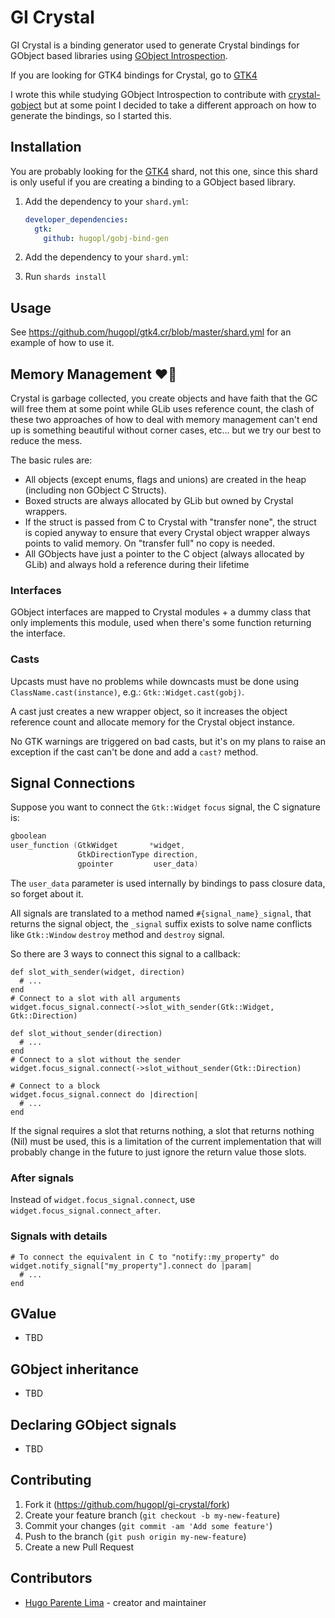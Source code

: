 # GI Crystal

GI Crystal is a binding generator used to generate Crystal bindings for GObject based libraries using
[GObject Introspection](https://gi.readthedocs.io/en/latest/).

If you are looking for GTK4 bindings for Crystal, go to [GTK4](https://github.com/hugopl/gtk4.cr)

I wrote this while studying GObject Introspection to contribute with [crystal-gobject](https://github.com/jhass/crystal-gobject)
but at some point I decided to take a different approach on how to generate the bindings, so I started this.

## Installation

You are probably looking for the [GTK4](https://github.com/hugopl/gtk4.cr) shard, not this one, since this shard is only
useful if you are creating a binding to a GObject based library.

1. Add the dependency to your `shard.yml`:

   ```yaml
   developer_dependencies:
     gtk:
       github: hugopl/gobj-bind-gen
   ```

2. Add the dependency to your `shard.yml`:
2. Run `shards install`

## Usage

See https://github.com/hugopl/gtk4.cr/blob/master/shard.yml for an example of how to use it.

## Memory Management ❤️‍🔥️

Crystal is garbage collected, you create objects and have faith that the GC will free them at some point while GLib uses
reference count, the clash of these two approaches of how to deal with memory management can't end up is something beautiful
without corner cases, etc... but we try our best to reduce the mess.

The basic rules are:

- All objects (except enums, flags and unions) are created in the heap (including non GObject C Structs).
- Boxed structs are always allocated by GLib but owned by Crystal wrappers.
- If the struct is passed from C to Crystal with "transfer none", the struct is copied anyway to ensure that every Crystal object
  wrapper always points to valid memory. On "transfer full" no copy is needed.
- All GObjects have just a pointer to the C object (always allocated by GLib) and always hold a reference during their lifetime

### Interfaces

GObject interfaces are mapped to Crystal modules + a dummy class that only implements this module, used when there's some
function returning the interface.

### Casts

Upcasts must have no problems while downcasts must be done using `ClassName.cast(instance)`, e.g.: `Gtk::Widget.cast(gobj)`.

A cast just creates a new wrapper object, so it increases the object reference count and allocate memory for the Crystal object instance.

No GTK warnings are triggered on bad casts, but it's on my plans to raise an exception if the cast can't be done and add a `cast?` method.

## Signal Connections

Suppose you want to connect the `Gtk::Widget` `focus` signal, the C signature is:

```C
gboolean
user_function (GtkWidget       *widget,
               GtkDirectionType direction,
               gpointer         user_data)
```

The `user_data` parameter is used internally by bindings to pass closure data, so forget about it.

All signals are translated to a method named `#{signal_name}_signal`, that returns the signal object, the `_signal` suffix
exists to solve name conflicts like `Gtk::Window` `destroy` method and `destroy` signal.

So there are 3 ways to connect this signal to a callback:

```Crystal
def slot_with_sender(widget, direction)
  # ...
end
# Connect to a slot with all arguments
widget.focus_signal.connect(->slot_with_sender(Gtk::Widget, Gtk::Direction)

def slot_without_sender(direction)
  # ...
end
# Connect to a slot without the sender
widget.focus_signal.connect(->slot_without_sender(Gtk::Direction)

# Connect to a block
widget.focus_signal.connect do |direction|
  # ...
end
```

If the signal requires a slot that returns nothing, a slot that returns nothing (Nil) must be used, this is a limitation of the current
implementation that will probably change in the future to just ignore the return value those slots.

### After signals

Instead of `widget.focus_signal.connect`, use `widget.focus_signal.connect_after`.

### Signals with details

```
# To connect the equivalent in C to "notify::my_property" do
widget.notify_signal["my_property"].connect do |param|
  # ...
end
```

## GValue

- TBD

## GObject inheritance

- TBD

## Declaring GObject signals

- TBD

## Contributing

1. Fork it (<https://github.com/hugopl/gi-crystal/fork>)
2. Create your feature branch (`git checkout -b my-new-feature`)
3. Commit your changes (`git commit -am 'Add some feature'`)
4. Push to the branch (`git push origin my-new-feature`)
5. Create a new Pull Request

## Contributors

- [Hugo Parente Lima](https://github.com/hugopl) - creator and maintainer
